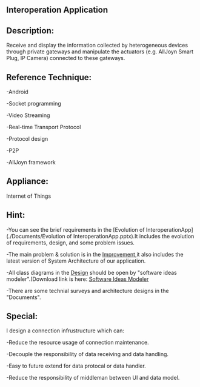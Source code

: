 Interoperation Application
----
Description:
----
Receive and display the information collected by heterogeneous devices through private gateways and manipulate the actuators (e.g. AllJoyn Smart Plug, IP Camera) connected to these gateways.

Reference Technique:  
----
-Android

-Socket programming

-Video Streaming

-Real-time Transport Protocol

-Protocol design

-P2P

-AllJoyn framework


Appliance:
----
Internet of Things


Hint:
-----
-You can see the brief requirements in the [Evolution of InteroperationApp](./Documents/Evolution of InteroperationApp.pptx).It includes the evolution of requirements, design, and some problem issues. 

-The main problem & solution is in the [Improvement](./Documents/Improvement.pptx),it also includes the latest version of System Architecture of our application.

-All class diagrams in the [Design](./Design/) should be open by "software ideas modeler".(Download link is here: [Software Ideas Modeler](https://www.softwareideas.net/)

-There are some technial surveys and architecture designs in the "Documents".

Special:
-----
I design a connection infrustructure which can:

-Reduce the resource usage of connection maintenance.

-Decouple the responsibility of data receiving and data handling.

-Easy to future extend for data protocal or data handler.

-Reduce the responsibility of middleman between UI and data model.

	